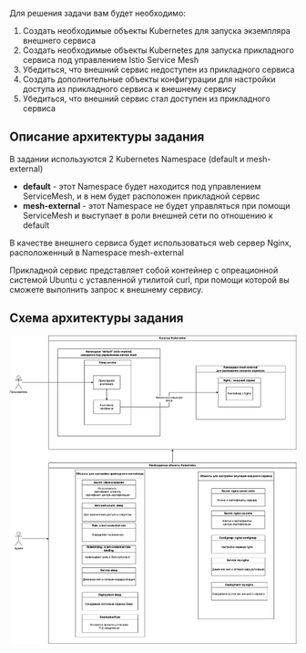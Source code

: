 Для решения задачи вам будет необходимо:

1. Создать необходимые объекты Kubernetes для запуска экземпляра внешнего сервиса
1. Создать необходимые объекты Kubernetes для запуска прикладного сервиса под управлением Istio Service Mesh
1. Убедиться, что внешний сервис недоступен из прикладного сервиса
1. Создать дополнительные объекты конфигурации для настройки доступа из прикладного сервиса к внешнему сервису
1. Убедиться, что внешний сервис стал доступен из прикладного сервиса

## Описание архитектуры задания

В задании используются 2 Kubernetes Namespace (default и mesh-external)

* **default** - этот Namespace будет находится под управлением ServiceMesh, и в нем будет расположен прикладной сервис
* **mesh-external** - этот Namespace не будет управляться при помощи ServiceMesh и выступает в роли внешней сети по отношению к default

В качестве внешнего сервиса будет использоваться web сервер Nginx,  расположенный в Namespace mesh-external

Прикладной сервис представляет собой контейнер с опреационной системой Ubuntu c уставленной утилитой curl, при помощи которой вы сможете выполнить запрос к внешнему сервису. 

## Схема архитектуры задания

![App_](./assets/architecture.png)